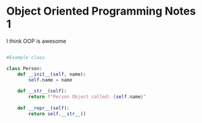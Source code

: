 # Object Oriented Programming Notes 1 

I think OOP is awesome 

```python

#Example class

class Person: 
    def __init__(self, name):
        self.name = name 
        
    def __str__(self):
        return f"Person Object called: {self.name}"
        
    def __repr__(self):
        return self.__str__()
        



```

